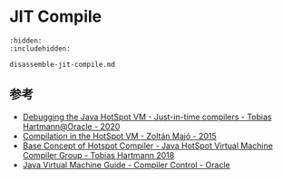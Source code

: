 # JIT Compile

```{toctree}
:hidden:
:includehidden:

disassemble-jit-compile.md
```


## 参考
- [Debugging the Java HotSpot VM - Just-in-time compilers - Tobias Hartmann@Oracle - 2020](https://cr.openjdk.org/~thartmann/talks/2020-Debugging_HotSpot.pdf)
- [Compilation in the HotSpot VM - Zoltán Majó - 2015](https://ethz.ch/content/dam/ethz/special-interest/infk/inst-cs/lst-dam/documents/Education/Classes/Fall2015/210_Compiler_Design/Slides/hotspot.pdf)
- [Base Concept of Hotspot Compiler - Java HotSpot Virtual Machine Compiler Group - Tobias Hartmann 2018](https://ethz.ch/content/dam/ethz/special-interest/infk/inst-cs/lst-dam/documents/Education/Classes/Spring2018/210_Compiler_Design/Slides/2018-Compiler-Design-Guest-Talk.pdf)
- [Java Virtual Machine Guide - Compiler Control - Oracle](https://docs.oracle.com/en/java/javase/11/vm/compiler-control1.html)